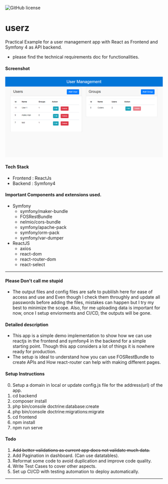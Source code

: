 ![GitHub license](https://img.shields.io/badge/license-MIT-lightgrey.svg)

# userz

Practical Example for a user management app with React as Frontend and Symfony 4 as API backend.
- please find the technical requirements doc for functionalities.

#### Screenshot
![screenshot](https://raw.githubusercontent.com/ri5h/userz/master/304e0280-c2ec-11e9-9c7e-c8c073f65808.png)

#### Tech Stack
- Frontend : ReactJs
- Backend : Symfony4

#### Important Components and extensions used.
- Symfony
  - symfony/maker-bundle
  - FOSRestBundle
  - nelmio/cors-bundle
  - symfony/apache-pack
  - symfony/orm-pack
  - symfony/var-dumper
- ReactJS
  - axios
  - react-dom
  - react-router-dom
  - react-select
  
---- 
#### Please Don't call me stupid
- The output files and config files are safe to publilsh here for ease of access and use and Even though I check them throughly and update all passwords before adding the files, mistakes can happen but I try my best to minimize the scope. Also, for me uploading data is important for now, once I setup enviorments and CI/CD, the outputs will be gone.


#### Detailed description
- This app is a simple demo implementation to show how we can use reactjs in the frontend and symfony4 in the backend for a simple starting point. Though this app considers a lot of things it is nowhere ready for production.
- The setup is ideal to understand how you can use FOSRestBundle to create APIs and How react-router can help with making different pages. 

#### Setup Instructions
0. Setup a domain in local or update config.js file for the address(url) of the app.
1. cd backend
2. composer install
3. php bin/console doctrine:database:create
4. php bin/console doctrine:migrations:migrate
5. cd frontend
6. npm install
7. npm run serve

#### Todo
1. ~~Add better validations as current app does not validate much data.~~
2. Add Pagination in dashboard. (Can use datatables).
3. Reformat some code to avoid duplication and improve code quality.
4. Write Test Cases to cover other aspects.
5. Set up CI/CD with testing automation to deploy automatically.

----



